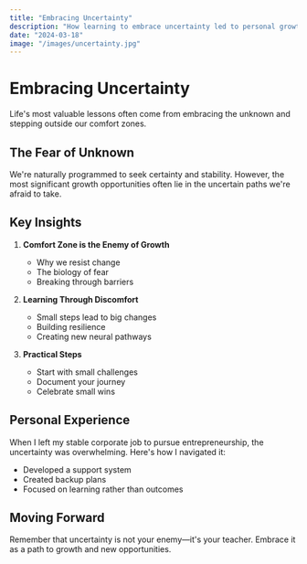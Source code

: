 ```yaml
---
title: "Embracing Uncertainty"
description: "How learning to embrace uncertainty led to personal growth"
date: "2024-03-18"
image: "/images/uncertainty.jpg"
---
```


# Embracing Uncertainty

Life's most valuable lessons often come from embracing the unknown and stepping outside our comfort zones.

## The Fear of Unknown

We're naturally programmed to seek certainty and stability. However, the most significant growth opportunities often lie in the uncertain paths we're afraid to take.

## Key Insights

1. **Comfort Zone is the Enemy of Growth**
   - Why we resist change
   - The biology of fear
   - Breaking through barriers

2. **Learning Through Discomfort**
   - Small steps lead to big changes
   - Building resilience
   - Creating new neural pathways

3. **Practical Steps**
   - Start with small challenges
   - Document your journey
   - Celebrate small wins

## Personal Experience

When I left my stable corporate job to pursue entrepreneurship, the uncertainty was overwhelming. Here's how I navigated it:

- Developed a support system
- Created backup plans
- Focused on learning rather than outcomes

## Moving Forward

Remember that uncertainty is not your enemy—it's your teacher. Embrace it as a path to growth and new opportunities. 